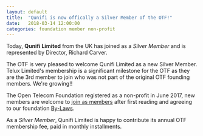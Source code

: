 ```yaml
---
layout: default
title:  "Qunifi is now offically a Silver Member of the OTF!"
date:   2018-03-14 12:00:00
categories: foundation member non-profit
---
```


Today, **Qunifi Limited** from the UK has joined as a _Silver Member_ and is represented by Director, Richard Carver.

The OTF is very pleased to welcome Qunifi Limited  as a new Silver Member. Telux Limited's membership is a significant milestone for the OTF as they are the 3rd member to join who was not part of the original OTF founding members. We're growing!!

The Open Telecom Foundation registered as a non-profit in June 2017, new members are welcome to [join as members](/new_member_join.html) after first reading and agreeing to our foundation [By-Laws](/bylaws.html).

As a _Silver Member_, Qunifi Limited is happy to contribute its annual OTF membership fee, paid in monthly installments. 
